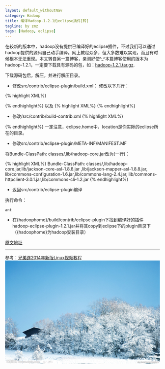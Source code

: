 ```yaml
---
layout: default_withoutNav
category: Hadoop
title: 编译Hadoop-1.2.1的eclipse插件[转]
tagline: by zmz
tags: [Hadoop, eclipse]
---
```


在较新的版本中，hadoop没有提供已编译好的eclipse插件，不过我们可以通过hadoop提供的源码自己动手编译。网上教程众多，但大多数难以实现，而且有时候根本无法重现。本文转自另一篇博客，亲测好使^_^本篇博客使用的版本为hadoop-1.2.1，一定要下载具有源码的包，如：[hadoop-1.2.1.tar.gz](http://mirrors.aliyun.com/apache/hadoop/core/hadoop-1.2.1/).

<!--more-->

下载源码包后，解压，并进行解压目录。

+ 修改src/contrib/eclipse-plugin/build.xml：
修改以下几行：

{% highlight XML%}
<path id="hadoop-core-jar">
    <fileset dir="${hadoop.root}/">
        <include name="hadoop*.jar"/>
    </fileset>
  </path>
  <!-- Override classpath to include Eclipse SDK jars -->
  <path id="classpath">
    <pathelement location="${build.classes}"/>
    <pathelement location="${hadoop.root}/build/classes"/>
    <path refid="eclipse-sdk-jars"/>
    <path refid="hadoop-core-jar"/>
  </path>
{% endhighlight%}
以及
{% highlight XML%}
<target name="jar" depends="compile" unless="skip.contrib">
    <mkdir dir="${build.dir}/lib"/>
    <copy file="${hadoop.root}/hadoop-core-${version}.jar" tofile="${build.dir}/lib/hadoop-core.jar" verbose="true"/>
    <copy file="${hadoop.root}/lib/commons-cli-1.2.jar"  todir="${build.dir}/lib" verbose="true"/>
    <copy file="${hadoop.root}/lib/commons-lang-2.4.jar"  todir="${build.dir}/lib" verbose="true"/>
    <copy file="${hadoop.root}/lib/commons-configuration-1.6.jar"  todir="${build.dir}/lib" verbose="true"/>
    <copy file="${hadoop.root}/lib/jackson-mapper-asl-1.8.8.jar"  todir="${build.dir}/lib" verbose="true"/>
    <copy file="${hadoop.root}/lib/jackson-core-asl-1.8.8.jar"  todir="${build.dir}/lib" verbose="true"/>
    <copy file="${hadoop.root}/lib/commons-httpclient-3.0.1.jar"  todir="${build.dir}/lib" verbose="true"/>
    <jar
      jarfile="${build.dir}/hadoop-${name}-${version}.jar"
      manifest="${root}/META-INF/MANIFEST.MF">
      <fileset dir="${build.dir}" includes="classes/ lib/"/>
      <fileset dir="${root}" includes="resources/ plugin.xml"/>
    </jar>
  </target>
{% endhighlight%}

+ 修改/src/contrib/build-contrib.xml
{% highlight XML%}
<property name="version" value="1.2.1"/>
<property name="ivy.version" value="2.1.0"/>
<property name="eclipse.home" location="..."/>
{% endhighlight%}
一定注意，eclipse.home中，location是你实际的eclipse所在的目录。

+ 修改src/contrib/eclipse-plugin/META-INF/MANIFEST.MF

将Bundle-ClassPath: classes/,lib/hadoop-core.jar改为(一行)：

{% highlight XML%}
Bundle-ClassPath: classes/,lib/hadoop-core.jar,lib/jackson-core-asl-1.8.8.jar ,lib/jackson-mapper-asl-1.8.8.jar, lib/commons-configuration-1.6.jar,lib/commons-lang-2.4.jar, lib/commons-httpclient-3.0.1.jar,lib/commons-cli-1.2.jar
{% endhighlight%}

+ 返回src/contrib/eclipse-plugin编译 

执行命令：

    ant
    
+ 在{hadoophome}/build/contrib/eclipse-plugin下找到编译好的插件hadoop-eclipse-plugin-1.2.1.jar并将其copy到eclipse下的plugin目录下（{hadoophome}为hadoop安装目录）

[原文地址](http://6728496.blog.51cto.com/6718496/1303425)

***


参考：[兄弟连2014年新版Linux视频教程](http://bbs.lampbrother.net/read-htm-tid-161465.html)
![vim logo](/img/snow.jpg)
